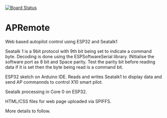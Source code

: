 [![Board Status](https://dev.azure.com/dbarrett91/3ea5f265-5884-44a2-8bbc-5e6abca5e398/8b739305-d302-44d9-884c-b12cf36360cc/_apis/work/boardbadge/ea2f6b3c-fc64-4a11-8c89-fde38236f9d9)](https://dev.azure.com/dbarrett91/3ea5f265-5884-44a2-8bbc-5e6abca5e398/_boards/board/t/8b739305-d302-44d9-884c-b12cf36360cc/Microsoft.RequirementCategory)
# APRemote
Web based autopilot control using ESP32 and Seatalk1

Seatalk 1 is a 9bit protocol with 9th bit being set to indicate a command byte. Decoding is done using the ESPSoftwareSerial library.
INitialise the software port as 8 bit and Space parity. Test the parity bit before reading data if it is set then the byte
being read is a command bit.

ESP32 sketch on Arduino IDE. Reads and writes Seatalk1 to display data and send AP commannds to control X10 smart pilot.

Seatalk processing in Core 0 on ESP32.

HTML/CSS files for web page uploaded via SPIFFS.

More details to follow.
